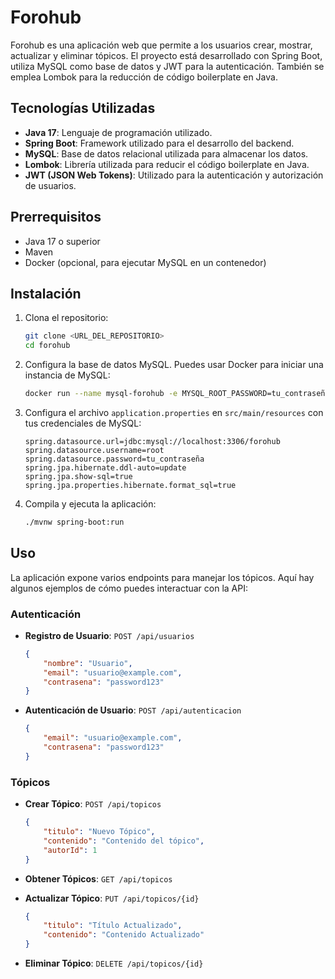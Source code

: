 # Forohub

Forohub es una aplicación web que permite a los usuarios crear, mostrar, actualizar y eliminar tópicos. El proyecto está desarrollado con Spring Boot, utiliza MySQL como base de datos y JWT para la autenticación. También se emplea Lombok para la reducción de código boilerplate en Java.

## Tecnologías Utilizadas

- **Java 17**: Lenguaje de programación utilizado.
- **Spring Boot**: Framework utilizado para el desarrollo del backend.
- **MySQL**: Base de datos relacional utilizada para almacenar los datos.
- **Lombok**: Librería utilizada para reducir el código boilerplate en Java.
- **JWT (JSON Web Tokens)**: Utilizado para la autenticación y autorización de usuarios.

## Prerrequisitos

- Java 17 o superior
- Maven
- Docker (opcional, para ejecutar MySQL en un contenedor)

## Instalación

1. Clona el repositorio:
    ```bash
    git clone <URL_DEL_REPOSITORIO>
    cd forohub
    ```

2. Configura la base de datos MySQL. Puedes usar Docker para iniciar una instancia de MySQL:
    ```bash
    docker run --name mysql-forohub -e MYSQL_ROOT_PASSWORD=tu_contraseña -e MYSQL_DATABASE=forohub -p 3306:3306 -d mysql:latest
    ```

3. Configura el archivo `application.properties` en `src/main/resources` con tus credenciales de MySQL:
    ```properties
    spring.datasource.url=jdbc:mysql://localhost:3306/forohub
    spring.datasource.username=root
    spring.datasource.password=tu_contraseña
    spring.jpa.hibernate.ddl-auto=update
    spring.jpa.show-sql=true
    spring.jpa.properties.hibernate.format_sql=true
    ```

4. Compila y ejecuta la aplicación:
    ```bash
    ./mvnw spring-boot:run
    ```

## Uso

La aplicación expone varios endpoints para manejar los tópicos. Aquí hay algunos ejemplos de cómo puedes interactuar con la API:

### Autenticación

- **Registro de Usuario**: `POST /api/usuarios`
    ```json
    {
        "nombre": "Usuario",
        "email": "usuario@example.com",
        "contrasena": "password123"
    }
    ```

- **Autenticación de Usuario**: `POST /api/autenticacion`
    ```json
    {
        "email": "usuario@example.com",
        "contrasena": "password123"
    }
    ```

### Tópicos

- **Crear Tópico**: `POST /api/topicos`
    ```json
    {
        "titulo": "Nuevo Tópico",
        "contenido": "Contenido del tópico",
        "autorId": 1
    }
    ```

- **Obtener Tópicos**: `GET /api/topicos`

- **Actualizar Tópico**: `PUT /api/topicos/{id}`
    ```json
    {
        "titulo": "Título Actualizado",
        "contenido": "Contenido Actualizado"
    }
    ```

- **Eliminar Tópico**: `DELETE /api/topicos/{id}`
